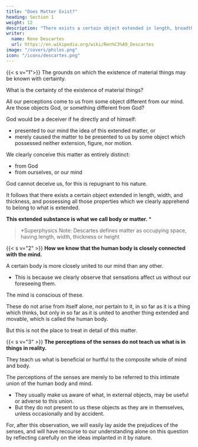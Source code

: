 ```yaml
---
title: "Does Matter Exist?"
heading: Section 1
weight: 12
description: "There exists a certain object extended in length, breadth, and thickness. This extended substance is what we call body or matter"
writer:
  name: Rene Descartes
  url: https://en.wikipedia.org/wiki/Ren%C3%A9_Descartes
image: "/covers/philos.png"
icon: "/icons/descartes.png"
---
```



{{< s v="1">}} The grounds on which the existence of material things may be known with certainty.

What is the certainty of the existence of material things?

<!-- , yet, since this was before called in question by us, and since we reckoned the persuasion of their existence as among the prejudices of our childhood, it is now necessary for us to investigate the grounds on which this truth may be known with certainty.  -->

All our perceptions come to us from some object different from our mind. Are those objects God, or something different from God?

 <!-- for it is not in our power to cause ourselves to experience one perception rather than another, the perception being entirely dependent on the object which affects our senses. It may, indeed, be matter of inquiry whether that object be  -->

<!-- but because we perceive, or rather, stimulated by sense, clearly and distinctly apprehend, certain matter extended in length, breadth, and thickness, the various parts of which have different figures and motions, and give rise to the sensation we have of colours, smells, pain, etc.,  -->

God would be a deceiver if he directly and of himself:
- presented to our mind the idea of this extended matter, or 
- merely caused the matter to be presented to us by some object which possessed neither extension, figure, nor motion. 

We clearly conceive this matter as entirely distinct:
- from God
- from ourselves, or our mind

<!-- appear even clearly to discern that the idea of it is formed in us on occasion of objects existing out of our minds, to which it is in every respect similar.  -->

God cannot deceive us, for this is repugnant to his nature.

It follows that there exists a certain object extended in length, width, and thickness, and possessing all those properties which we clearly apprehend to belong to what is extended. 

**This extended substance is what we call body or matter.** *

> *Superphysics Note: Descartes defines matter as occupying space, having length, width, thickness or height 


{{< s v="2" >}} **How we know that the human body is closely connected with the mind.**

A certain body is more closely united to our mind than any other. 
- This is because we clearly observe that sensations affect us without our foreseeing them.

The mind is conscious of these. 

These do not arise from itself alone, nor pertain to it, in so far as it is a thing which thinks, but only in so far as it is united to another thing extended and movable, which is called the human body. 

But this is not the place to treat in detail of this matter.



{{< s v="3" >}} **The perceptions of the senses do not teach us what is in things in reality.**

They teach us what is beneficial or hurtful to the composite whole of mind and body.

The perceptions of the senses are merely to be referred to this intimate union of the human body and mind.
- They usually make us aware of what, in external objects, may be useful or adverse to this union.
- But they do not present to us these objects as they are in themselves, unless occasionally and by accident. 

For, after this observation, we will easily lay aside the prejudices of the senses, and will have recourse to our understanding alone on this question by reflecting carefully on the ideas implanted in it by nature.

